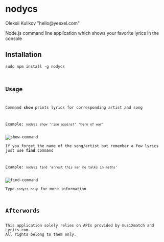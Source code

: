 <h1>nodycs</h1>
<p>Oleksii Kulikov "hello@yeexel.com"</p>
<p>Node.js command line application which shows your favorite lyrics in the console</p>
<h2>Installation</h2>
<p><code>sudo npm install -g nodycs</p>
<h2>Usage</h2>
<p>Command <b>show</b> prints lyrics for corresponding artist and song</p>
<p>Example: <code>nodycs show 'rise against' 'hero of war'</code></p>
<img src="http://i1328.photobucket.com/albums/w524/nodycs/show1_zpsa221ac0b.png" alt="show-command">
<p>If you forget the name of the song/artist but remember a few lyrics just use <b>find</b> command</p>
<p>Example: <code>nodycs find 'arrest this man he talks in maths'</code></p>
<img src="http://i1328.photobucket.com/albums/w524/nodycs/find-1_zps43af897d.png" alt="find-command">
<p>Type <code>nodycs help</code> for more information</p>
<h2>Afterwords</h2>
This application solely relies on APIs provided by musiXmatch and Lyrics.com.
All rights belong to them only.
